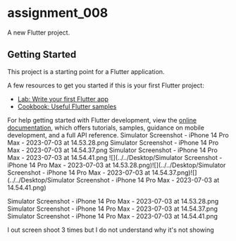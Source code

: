# assignment_008

A new Flutter project.

## Getting Started

This project is a starting point for a Flutter application.

A few resources to get you started if this is your first Flutter project:

- [Lab: Write your first Flutter app](https://docs.flutter.dev/get-started/codelab)
- [Cookbook: Useful Flutter samples](https://docs.flutter.dev/cookbook)

For help getting started with Flutter development, view the
[online documentation](https://docs.flutter.dev/), which offers tutorials,
samples, guidance on mobile development, and a full API reference.
Simulator Screenshot - iPhone 14 Pro Max - 2023-07-03 at 14.53.28.png
Simulator Screenshot - iPhone 14 Pro Max - 2023-07-03 at 14.54.37.png
Simulator Screenshot - iPhone 14 Pro Max - 2023-07-03 at 14.54.41.png
![](../../Desktop/Simulator Screenshot - iPhone 14 Pro Max - 2023-07-03 at 14.53.28.png)![](../../Desktop/Simulator Screenshot - iPhone 14 Pro Max - 2023-07-03 at 14.54.37.png)![](../../Desktop/Simulator Screenshot - iPhone 14 Pro Max - 2023-07-03 at 14.54.41.png)

Simulator Screenshot - iPhone 14 Pro Max - 2023-07-03 at 14.53.28.png
Simulator Screenshot - iPhone 14 Pro Max - 2023-07-03 at 14.54.37.png
Simulator Screenshot - iPhone 14 Pro Max - 2023-07-03 at 14.54.41.png

I out screen shoot 3 times but I do not understand why it's not showing 